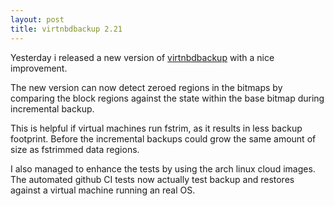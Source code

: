 ```yaml
---
layout: post
title: virtnbdbackup 2.21
---
```


Yesterday i released a new version of
[virtnbdbackup](https://github.com/abbbi/virtnbdbackup) with a nice
improvement.

The new version can now detect zeroed regions in the bitmaps by comparing the
block regions against the state within the base bitmap during incremental
backup.

This is helpful if virtual machines run fstrim, as it results in less backup
footprint. Before the incremental backups could grow the same amount of size as
fstrimmed data regions.

I also managed to enhance the tests by using the arch linux cloud images. The
automated github CI tests now actually test backup and restores against a
virtual machine running an real OS.
